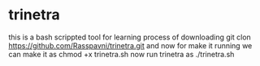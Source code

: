 # trinetra
this is a bash scrippted tool for learning
process of downloading git clon https://github.com/Rasspavni/trinetra.git
and now for make it running we can make it as chmod +x trinetra.sh
now run trinetra as ./trinetra.sh
